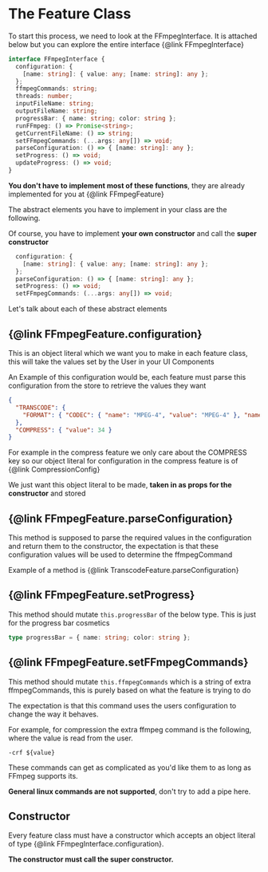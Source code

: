 # The Feature Class

To start this process, we need to look at the FFmpegInterface. It is attached below but you can explore the entire interface {@link FFmpegInterface}

```ts
interface FFmpegInterface {
  configuration: {
    [name: string]: { value: any; [name: string]: any };
  };
  ffmpegCommands: string;
  threads: number;
  inputFileName: string;
  outputFileName: string;
  progressBar: { name: string; color: string };
  runFFmpeg: () => Promise<string>;
  getCurrentFileName: () => string;
  setFFmpegCommands: (...args: any[]) => void;
  parseConfiguration: () => { [name: string]: any };
  setProgress: () => void;
  updateProgress: () => void;
}
```

**You don't have to implement most of these functions**, they are already implemented for you at {@link FFmpegFeature}

The abstract elements you have to implement in your class are the following.

Of course, you have to implement **your own constructor** and call the **super constructor**

```ts
  configuration: {
    [name: string]: { value: any; [name: string]: any };
  };
  parseConfiguration: () => { [name: string]: any };
  setProgress: () => void;
  setFFmpegCommands: (...args: any[]) => void;
```

Let's talk about each of these abstract elements

## {@link FFmpegFeature.configuration}

This is an object literal which we want you to make in each feature class, this will take the values set by the User in your UI Components

An Example of this configuration would be, each feature must parse this configuration from the store to retrieve the values they want

```json
{
  "TRANSCODE": {
    "FORMAT": { "CODEC": { "name": "MPEG-4", "value": "MPEG-4" }, "name": "MOV", "value": "MOV" }
  },
  "COMPRESS": { "value": 34 }
}
```

For example in the compress feature we only care about the COMPRESS key so our object literal for configuration in the compress feature is of {@link CompressionConfig}

We just want this object literal to be made, **taken in as props for the constructor** and stored

## {@link FFmpegFeature.parseConfiguration}

This method is supposed to parse the required values in the configuration and return them to the constructor, the expectation is that these configuration values will be used to determine the ffmpegCommand

Example of a method is {@link TranscodeFeature.parseConfiguration}

## {@link FFmpegFeature.setProgress}

This method should mutate `this.progressBar` of the below type. This is just for the progress bar cosmetics

```ts
type progressBar = { name: string; color: string };
```

## {@link FFmpegFeature.setFFmpegCommands}

This method should mutate `this.ffmpegCommands` which is a string of extra ffmpegCommands, this is purely based on what the feature is trying to do

The expectation is that this command uses the users configuration to change the way it behaves.

For example, for compression the extra ffmpeg command is the following, where the value is read from the user.

```
-crf ${value}
```

These commands can get as complicated as you'd like them to as long as FFmpeg supports its.

**General linux commands are not supported**, don't try to add a pipe here.

## Constructor

Every feature class must have a constructor which accepts an object literal of type {@link FFmpegInterface.configuration}.

**The constructor must call the super constructor.**
